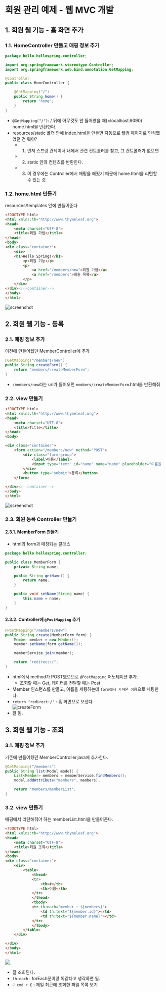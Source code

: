# 회원 관리 예제 - 웹 MVC 개발

## 1. 회원 웹 기능 - 홈 화면 추가

### 1.1. HomeController 만들고 매핑 정보 추가
```java
package hello.hellospring.controller;

import org.springframework.stereotype.Controller;
import org.springframework.web.bind.annotation.GetMapping;

@Controller
public class HomeController {

    @GetMapping("/")
    public String home() {
        return "home";
    }
}

```
- `@GetMapping("/")`: / 뒤에 아무것도 안 들어왔을 때(=localhost:9090) home.html을 반환한다.
- resources/static 폴더 안에 index.html을 만들면 자동으로 웰컴 페이지로 인식했었던 건 뭐야?
  - 1) 먼저 스프링 컨테이너 내에서 관련 컨트롤러를 찾고, 그 컨트롤러가 없으면
  - 2) static 안의 컨텐츠를 반환한다.
  - 3) 이 경우에는 Controller에서 매핑을 해줬기 때문에 home.html을 리턴할 수 있는 것.

### 1.2. home.html 만들기
resources/templates 안에 만들어준다.
```html
<!DOCTYPE html>
<html xmlns:th="http://www.thymeleaf.org"> 
<head>
    <meta charset="UTF-8">
    <title>회원 가입</title>
</head>
<body>
<div class="container">
    <div>
    <h1>Hello Spring!</h1>
        <p>회원 기능</p>
        <p>
            <a href="/members/new">회원 가입</a>
            <a href="/members">회원 목록</a>
        </p>
    </div>
</div><!--container-->
</body>
</html>
```
![screenshot](./img/day7_memberhome.png)

## 2. 회원 웹 기능 - 등록

### 2.1. 매핑 정보 추가

이전에 만들어뒀던 MemberController에 추가
```java
@GetMapping("/members/new")
public String createForm() {
    return "members/createMemberForm";
}
```
- `/members/new`라는 uri가 들어오면 `members/createMemberForm`.html을 반환해줘

### 2.2. view 만들기
```html
<!DOCTYPE html>
<html xmlns:th="http://www.thymeleaf.org">
<head>
    <meta charset="UTF-8">
    <title>Title</title>
</head>
<body>

<div class="container">
    <form action="/members/new" method="POST">
        <div class="form-group">
            <label>이름</label>
            <input type="text" id="name" name="name" placeholder="이름을 입력하세요"/>
        </div>
        <button type="submit">등록</button>
    </form>

</div><!--container-->
</body>
</html>
```
![screenshot](img/day7_membernew.png)<br/>

### 2.3. 회원 등록 Controller 만들기
#### 2.3.1. MemberForm 만들기
- html의 form과 매칭되는 클래스
```java
package hello.hellospring.controller;

public class MemberForm {
    private String name;

    public String getName() {
        return name;
    }

    public void setName(String name) {
        this.name = name;
    }
}
```
#### 2.3.2. Controller에 `@PostMapping` 추가
```java
@PostMapping("/members/new")
public String create(MemberForm form) {
    Member member = new Member();
    member.setName(form.getName());

    memberService.join(member);

    return "redirect:/";
}
```
- html에서 method가 POST였으므로 `@PostMapping` 어노테이션 추가.
  - 조회할 때는 Get, 데이터를 전달할 때는 Post
- Member 인스턴스를 만들고, 이름을 세팅하는데 `form에서 가져온 이름`으로 세팅한다.
- `return "redirect:/"` : 홈 화면으로 보낸다.<br/>
![createForm](./img/day7_createForm.gif)
- 잘 됨.

## 3. 회원 웹 기능 - 조회

### 3.1. 매핑 정보 추가
기존에 만들어뒀던 MemberController.java에 추가한다.
```java
@GetMapping("/members")
public String list(Model model) {
    List<Member> members = memberService.findMembers();
    model.addAttribute("members", members);

    return "members/memberList";
}
```

### 3.2. view 만들기
매핑에서 리턴해줘야 하는 memberList.html을 만들어준다.
```html
<!DOCTYPE html>
<html xmlns:th="http://www.thymeleaf.org">
<head>
    <meta charset="UTF-8">
    <title>회원 조회</title>
</head>
<body>
<div class="container">
    <div>
        <table>
            <thead>
            <tr>
                <th>#</th>
                <th>이름</th>
            </tr>
            </thead>
            <tbody>
            <tr th:each="member : ${members}">
                <td th:text="${member.id}"></td>
                <td th:text="${member.name}"></td>
            </tr>
            </tbody>
        </table>
    </div>

</div>
</body>
</html>
```
![](./img/day7_memberList.gif)
- 잘 조회된다.
- `th:each` : forEach문이랑 똑같다고 생각하면 됨.
- 💡 `cmd + E` : 제일 최근에 조회한 파일 목록 보기

